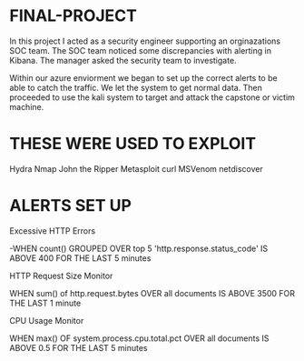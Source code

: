 # FINAL-PROJECT

In this project I acted as a security engineer supporting an orginazations SOC team. The SOC team noticed some discrepancies with alerting in Kibana. The manager asked the security team to investigate.


Within our azure enviorment we began to set up the correct alerts to be able to catch the traffic. We let the system to get normal data. Then proceeded to use the kali system to target and attack the capstone or victim machine.

# THESE WERE USED TO EXPLOIT
Hydra
Nmap
John the Ripper
Metasploit
curl
MSVenom
netdiscover


# ALERTS SET UP

Excessive HTTP Errors

-WHEN count() GROUPED OVER top 5 'http.response.status_code' IS ABOVE 400 FOR THE LAST 5 minutes


HTTP Request Size Monitor

WHEN sum() of http.request.bytes OVER all documents IS ABOVE 3500 FOR THE LAST 1 minute


CPU Usage Monitor

WHEN max() OF system.process.cpu.total.pct OVER all documents IS ABOVE 0.5 FOR THE LAST 5 minutes
